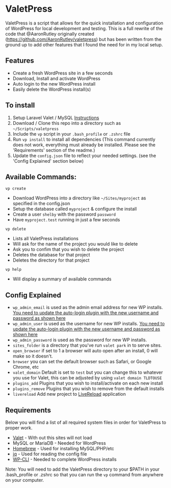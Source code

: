 # ValetPress

ValetPress is a script that allows for the quick installation and configuration of WordPress for local development and testing. This is a full rewrite of the code that @AaronRutley originally created (https://github.com/AaronRutley/valetpress) but has been written from the ground up to add other features that I found the need for in my local setup.

## Features

- Create a fresh WordPress site in a few seconds
- Download, Install and activate WordPress
- Auto login to the new WordPress install
- Easily delete the WordPress install(s)

## To install
1. Setup Laravel Valet / MySQL [Instructions](https://laravel.com/docs/5.6/valet#installation)
2. Download / Clone this repo into a directory such as `~/Scripts/valetpress`
3. Include the `vp` script in your `.bash_profile` or `.zshrc` file
4. Run `vp install` to install all dependencies (This command currently does not work, everything must already be installed. Please see the 'Requirements' section of the readme.)
5. Update the `config.json` file to reflect your needed settings. (see the 'Config Explained' section below)

## Available Commands:

`vp create`

- Download WordPress into a directory like `~/Sites/myproject` as specified in the config.json
- Setup the database called `myproject` & configure the install
- Create a user `shelby` with the password `password`
- Have `myproject.test` running in just a few seconds

`vp delete`

- Lists all ValetPress installations 
- Will ask for the name of the project you would like to delete
- Ask you to confim that you wish to delete the project
- Deletes the database for that project
- Deletes the directory for that project

`vp help`

- Will display a summary of available commands

## Config Explained
 - `wp_admin_email` is used as the admin email address for new WP installs. [You need to update the auto-login plugin with the new username and password as shown here](https://github.com/sdenike/valetpress/blob/master/plugins/auto-login/auto-login.php#L18-L19)
 - `wp_admin_user` is used as the username for new WP installs. [You need to update the auto-login plugin with the new username and password as shown here](https://github.com/sdenike/valetpress/blob/master/plugins/auto-login/auto-login.php#L18-L19)
 - `wp_admin_password` is used as the password for new WP installs.
 - `sites_folder` is a directory that you've run `valet park` in to serve sites.
 - `open_browser` if set to 1 a browser will auto open after an install, 0 will make so it doesn't.
 - `browser` you can set the default browser such as Safari, or Google Chrome, etc
 - `valet_domain` Default is set to `test` but you can change this to whatever you use for Valet, this can be adjusted by using `valet domain TLDTOUSE`
 - `plugins_add` Plugins that you wish to install/activate on each new install
 - `plugins_remove` Plugins that you wish to remove from the default installs
 - `livereload` Add new project to [LiveReload](http://livereload.com) application
 
 
## Requirements

Below you will find a list of all required system files in order for ValetPress to proper work.

- [Valet](https://laravel.com/docs/5.2/valet) - With out this sites will not load
- MySQL or MariaDB - Needed for WordPress
- [Homebrew](https://brew.sh) - Used for installing MySQL/PHP/etc
- [jq](https://stedolan.github.io/jq/) - Used for reading the config file
- [WP-CLI](https://wp-cli.org/) - Needed to complete WordPress installs

Note: You will need to add the ValetPress directory to your $PATH in your .bash_profile or .zshrc so that you can run the `vp` command from anywhere on your computer.